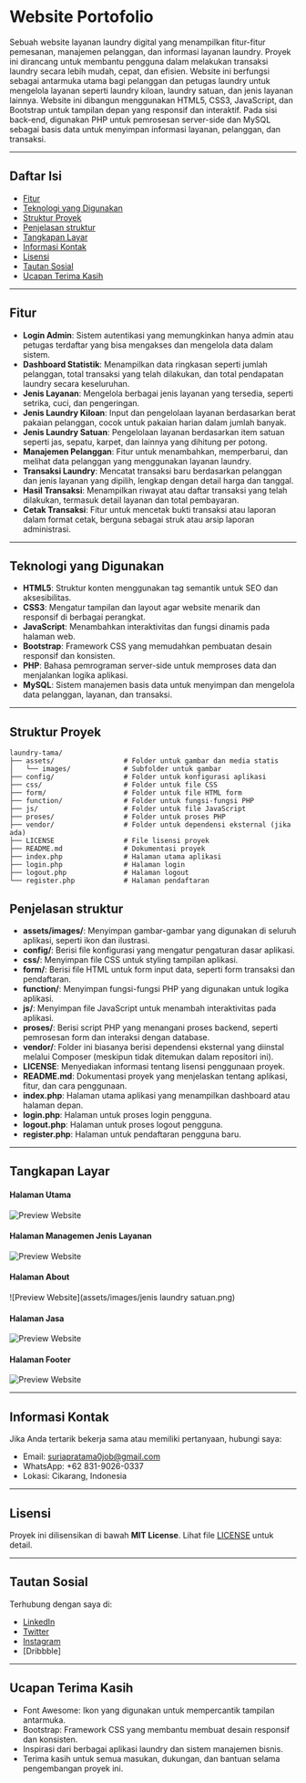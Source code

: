 # Website Portofolio

Sebuah website layanan laundry digital yang menampilkan fitur-fitur pemesanan, manajemen pelanggan, dan informasi layanan laundry. Proyek ini dirancang untuk membantu pengguna dalam melakukan transaksi laundry secara lebih mudah, cepat, dan efisien. Website ini berfungsi sebagai antarmuka utama bagi pelanggan dan petugas laundry untuk mengelola layanan seperti laundry kiloan, laundry satuan, dan jenis layanan lainnya. Website ini dibangun menggunakan HTML5, CSS3, JavaScript, dan Bootstrap untuk tampilan depan yang responsif dan interaktif. Pada sisi back-end, digunakan PHP untuk pemrosesan server-side dan MySQL sebagai basis data untuk menyimpan informasi layanan, pelanggan, dan transaksi.

---

## Daftar Isi

- [Fitur](#fitur)  
- [Teknologi yang Digunakan](#teknologi-yang-digunakan)  
- [Struktur Proyek](#struktur-proyek)
- [Penjelasan struktur](#penjelasan-struktur)  
- [Tangkapan Layar](#tangkapan-layar)  
- [Informasi Kontak](#informasi-kontak)  
- [Lisensi](#lisensi)  
- [Tautan Sosial](#tautan-sosial)  
- [Ucapan Terima Kasih](#ucapan-terima-kasih)  

---

## Fitur

- **Login Admin**: Sistem autentikasi yang memungkinkan hanya admin atau petugas terdaftar yang bisa mengakses dan mengelola data dalam sistem.
- **Dashboard Statistik**: Menampilkan data ringkasan seperti jumlah pelanggan, total transaksi yang telah dilakukan, dan total pendapatan laundry secara keseluruhan.
- **Jenis Layanan**: Mengelola berbagai jenis layanan yang tersedia, seperti setrika, cuci, dan pengeringan.
- **Jenis Laundry Kiloan**: Input dan pengelolaan layanan berdasarkan berat pakaian pelanggan, cocok untuk pakaian harian dalam jumlah banyak.
- **Jenis Laundry Satuan**: Pengelolaan layanan berdasarkan item satuan seperti jas, sepatu, karpet, dan lainnya yang dihitung per potong.
- **Manajemen Pelanggan**: Fitur untuk menambahkan, memperbarui, dan melihat data pelanggan yang menggunakan layanan laundry.
- **Transaksi Laundry**: Mencatat transaksi baru berdasarkan pelanggan dan jenis layanan yang dipilih, lengkap dengan detail harga dan tanggal.
- **Hasil Transaksi**: Menampilkan riwayat atau daftar transaksi yang telah dilakukan, termasuk detail layanan dan total pembayaran.
- **Cetak Transaksi**: Fitur untuk mencetak bukti transaksi atau laporan dalam format cetak, berguna sebagai struk atau arsip laporan administrasi.

---

## Teknologi yang Digunakan

- **HTML5**: Struktur konten menggunakan tag semantik untuk SEO dan aksesibilitas.
- **CSS3**: Mengatur tampilan dan layout agar website menarik dan responsif di berbagai perangkat.
- **JavaScript**: Menambahkan interaktivitas dan fungsi dinamis pada halaman web.
- **Bootstrap**: Framework CSS yang memudahkan pembuatan desain responsif dan konsisten.
- **PHP**: Bahasa pemrograman server-side untuk memproses data dan menjalankan logika aplikasi.
- **MySQL**: Sistem manajemen basis data untuk menyimpan dan mengelola data pelanggan, layanan, dan transaksi.

---

## Struktur Proyek

```
laundry-tama/
├── assets/                 # Folder untuk gambar dan media statis
│   └── images/             # Subfolder untuk gambar
├── config/                 # Folder untuk konfigurasi aplikasi
├── css/                    # Folder untuk file CSS
├── form/                   # Folder untuk file HTML form
├── function/               # Folder untuk fungsi-fungsi PHP
├── js/                     # Folder untuk file JavaScript
├── proses/                 # Folder untuk proses PHP
├── vendor/                 # Folder untuk dependensi eksternal (jika ada)
├── LICENSE                 # File lisensi proyek
├── README.md               # Dokumentasi proyek
├── index.php               # Halaman utama aplikasi
├── login.php               # Halaman login
├── logout.php              # Halaman logout
└── register.php            # Halaman pendaftaran

```

## Penjelasan struktur

- **assets/images/**: Menyimpan gambar-gambar yang digunakan di seluruh aplikasi, seperti ikon dan ilustrasi.
- **config/**: Berisi file konfigurasi yang mengatur pengaturan dasar aplikasi.
- **css/**: Menyimpan file CSS untuk styling tampilan aplikasi.
- **form/**: Berisi file HTML untuk form input data, seperti form transaksi dan pendaftaran.
- **function/**: Menyimpan fungsi-fungsi PHP yang digunakan untuk logika aplikasi.
- **js/**: Menyimpan file JavaScript untuk menambah interaktivitas pada aplikasi.
- **proses/**: Berisi script PHP yang menangani proses backend, seperti pemrosesan form dan interaksi dengan database.
- **vendor/**: Folder ini biasanya berisi dependensi eksternal yang diinstal melalui Composer (meskipun tidak ditemukan dalam repositori ini).
- **LICENSE**: Menyediakan informasi tentang lisensi penggunaan proyek.
- **README.md**: Dokumentasi proyek yang menjelaskan tentang aplikasi, fitur, dan cara penggunaan.
- **index.php**: Halaman utama aplikasi yang menampilkan dashboard atau halaman depan.
- **login.php**: Halaman untuk proses login pengguna.
- **logout.php**: Halaman untuk proses logout pengguna.
- **register.php**: Halaman untuk pendaftaran pengguna baru.

---

## Tangkapan Layar
#### Halaman Utama
![Preview Website](assets/images/home.png)

#### Halaman Managemen Jenis Layanan
![Preview Website](assets/images/jenis%20layanan.png)

#### Halaman About
![Preview Website](assets/images/jenis laundry satuan.png)

#### Halaman Jasa
![Preview Website](assets/images/jasa.png)

#### Halaman Footer
![Preview Website](assets/images/footer.png)

---

## Informasi Kontak
Jika Anda tertarik bekerja sama atau memiliki pertanyaan, hubungi saya:
- Email: suriapratama0job@gmail.com
- WhatsApp: +62 831-9026-0337
- Lokasi: Cikarang, Indonesia

---

## Lisensi
Proyek ini dilisensikan di bawah **MIT License**. Lihat file [LICENSE](LICENSE) untuk detail.

---

## Tautan Sosial
Terhubung dengan saya di:
- [LinkedIn](https://www.linkedin.com/in/suria-pratama-97805434b/)
- [Twitter](https://x.com/SuriaPratama0)
- [Instagram](https://www.instagram.com/suria_pratama0/)
- [Dribbble]

---

## Ucapan Terima Kasih
- Font Awesome: Ikon yang digunakan untuk mempercantik tampilan antarmuka.
- Bootstrap: Framework CSS yang membantu membuat desain responsif dan konsisten.
- Inspirasi dari berbagai aplikasi laundry dan sistem manajemen bisnis.
- Terima kasih untuk semua masukan, dukungan, dan bantuan selama pengembangan proyek ini.
